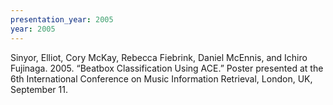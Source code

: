 ```yaml
---
presentation_year: 2005
year: 2005
---
```


Sinyor, Elliot, Cory McKay, Rebecca Fiebrink, Daniel McEnnis, and Ichiro Fujinaga. 2005. “Beatbox Classification Using ACE.” Poster presented at the 6th International Conference on Music Information Retrieval, London, UK, September 11.